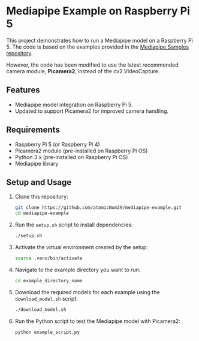 # Mediapipe Example on Raspberry Pi 5

This project demonstrates how to run a Mediapipe model on a Raspberry Pi 5. The code is based on the examples provided in the [Mediapipe Samples repository](https://github.com/google-ai-edge/mediapipe-samples). 

However, the code has been modified to use the latest recommended camera module, **Picamera2**, instead of the cv2.VideoCapture.

## Features
- Mediapipe model integration on Raspberry Pi 5.
- Updated to support Picamera2 for improved camera handling.

## Requirements
- Raspberry Pi 5 (or Raspberry Pi 4)
- Picamera2 module (pre-installed on Raspberry Pi OS)
- Python 3.x (pre-installed on Raspberry Pi OS)
- Mediapipe library

## Setup and Usage
1. Clone this repository:
	```bash
	git clone https://github.com/atomicNum29/mediapipe-example.git
	cd mediapipe-example
	```

2. Run the `setup.sh` script to install dependencies:
	```bash
	./setup.sh
	```

3. Activate the virtual environment created by the setup:
	```bash
	source .venv/bin/activate
	```

4. Navigate to the example directory you want to run:
	```bash
	cd example_directory_name
	```

5. Download the required models for each example using the `download_model.sh` script:
	```bash
	./download_model.sh
	```

6. Run the Python script to test the Mediapipe model with Picamera2:
	```bash
	python example_script.py
	```

